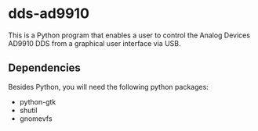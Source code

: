 
# dds-ad9910

This is a Python program that enables a user to control the Analog Devices AD9910 DDS from a graphical user interface via USB. 

## Dependencies

Besides Python, you will need the following python packages:

+ python-gtk
+ shutil
+ gnomevfs


